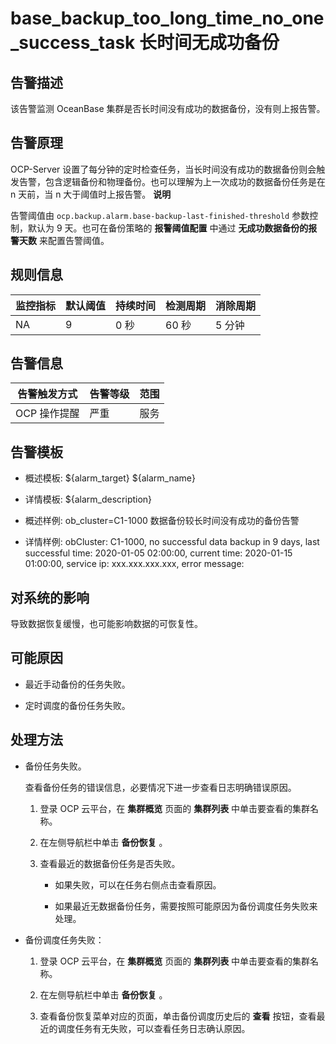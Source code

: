 base_backup_too_long_time_no_one_success_task 长时间无成功备份 
===========================================================================



告警描述 
-------------------------

该告警监测 OceanBase 集群是否长时间没有成功的数据备份，没有则上报告警。

告警原理 
-------------------------

OCP-Server 设置了每分钟的定时检查任务，当长时间没有成功的数据备份则会触发告警，包含逻辑备份和物理备份。也可以理解为上一次成功的数据备份任务是在 n 天前，当 n 大于阈值时上报告警。
**说明**



告警阈值由 `ocp.backup.alarm.base-backup-last-finished-threshold` 参数控制，默认为 9 天。也可在备份策略的 **报警阈值配置** 中通过 **无成功数据备份的报警天数** 来配置告警阈值。

规则信息 
-------------------------



| 监控指标 | 默认阈值 | 持续时间 | 检测周期 | 消除周期 |
|------|------|------|------|------|
| NA   | 9    | 0 秒  | 60 秒 | 5 分钟 |



告警信息 
-------------------------



|  告警触发方式  | 告警等级 | 范围 |
|----------|------|----|
| OCP 操作提醒 | 严重   | 服务 |



告警模板 
-------------------------

* 概述模板: ${alarm_target} ${alarm_name}

  

* 详情模板: ${alarm_description}

  

* 概述样例: ob_cluster=C1-1000 数据备份较长时间没有成功的备份告警

  

* 详情样例: obCluster: C1-1000, no successful data backup in 9 days, last successful time: 2020-01-05 02:00:00, current time: 2020-01-15 01:00:00, service ip: xxx.xxx.xxx.xxx, error message:

  




对系统的影响 
---------------------------

导致数据恢复缓慢，也可能影响数据的可恢复性。

可能原因 
-------------------------

* 最近手动备份的任务失败。

  

* 定时调度的备份任务失败。

  




处理方法 
-------------------------

* 备份任务失败。

  查看备份任务的错误信息，必要情况下进一步查看日志明确错误原因。
  1. 登录 OCP 云平台，在 **集群概览** 页面的 **集群列表** 中单击要查看的集群名称。

     
  
  2. 在左侧导航栏中单击 **备份恢复** 。

     
  
  3. 查看最近的数据备份任务是否失败。

     * 如果失败，可以在任务右侧点击查看原因。

       
     
     * 如果最近无数据备份任务，需要按照可能原因为备份调度任务失败来处理。

       
     

     
  

  

* 备份调度任务失败：

  1. 登录 OCP 云平台，在 **集群概览** 页面的 **集群列表** 中单击要查看的集群名称。

     
  
  2. 在左侧导航栏中单击 **备份恢复** 。

     
  
  3. 查看备份恢复菜单对应的页面，单击备份调度历史后的 **查看** 按钮，查看最近的调度任务有无失败，可以查看任务日志确认原因。

     
  

  



